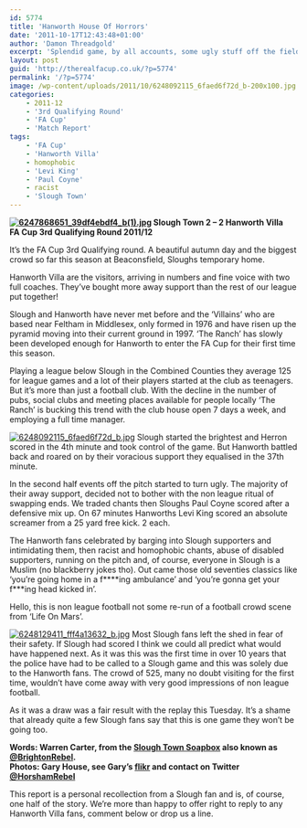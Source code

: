 ```yaml
---
id: 5774
title: 'Hanworth House Of Horrors'
date: '2011-10-17T12:43:48+01:00'
author: 'Damon Threadgold'
excerpt: 'Splendid game, by all accounts, some ugly stuff off the field. Slough Town fan, Warren Carter giver the home side''s version of events.'
layout: post
guid: 'http://therealfacup.co.uk/?p=5774'
permalink: '/?p=5774'
image: /wp-content/uploads/2011/10/6248092115_6faed6f72d_b-200x100.jpg
categories:
    - 2011-12
    - '3rd Qualifying Round'
    - 'FA Cup'
    - 'Match Report'
tags:
    - 'FA Cup'
    - 'Hanworth Villa'
    - homophobic
    - 'Levi King'
    - 'Paul Coyne'
    - racist
    - 'Slough Town'
---
```


**[![6247868651_39df4ebdf4_b(1).jpg](http://lh6.ggpht.com/-JBMPMZk28I0/TptTJGIyaII/AAAAAAAAA7U/SLZAzIYrgGM/h320/6247868651_39df4ebdf4_b%2525281%252529.jpg)](http://lh6.ggpht.com/-JBMPMZk28I0/TptTJGIyaII/AAAAAAAAA7U/SLZAzIYrgGM/w800/6247868651_39df4ebdf4_b%2525281%252529.jpg) Slough Town 2 – 2 Hanworth Villa**  
**FA Cup 3rd Qualifying Round 2011/12**

It’s the FA Cup 3rd Qualifying round. A beautiful autumn day and the biggest crowd so far this season at Beaconsfield, Sloughs temporary home.

Hanworth Villa are the visitors, arriving in numbers and fine voice with two full coaches. They’ve bought more away support than the rest of our league put together!

Slough and Hanworth have never met before and the ‘Villains’ who are based near Feltham in Middlesex, only formed in 1976 and have risen up the pyramid moving into their current ground in 1997. ‘The Ranch’ has slowly been developed enough for Hanworth to enter the FA Cup for their first time this season.

Playing a league below Slough in the Combined Counties they average 125 for league games and a lot of their players started at the club as teenagers. But it’s more than just a football club. With the decline in the number of pubs, social clubs and meeting places available for people locally ‘The Ranch’ is bucking this trend with the club house open 7 days a week, and employing a full time manager.

[![6248092115_6faed6f72d_b.jpg](http://lh4.ggpht.com/-_hSaOqMp9ww/TptTJFd4fGI/AAAAAAAAA7Y/JjLEwD_S0n8/h320/6248092115_6faed6f72d_b.jpg)](http://lh4.ggpht.com/-_hSaOqMp9ww/TptTJFd4fGI/AAAAAAAAA7Y/JjLEwD_S0n8/w800/6248092115_6faed6f72d_b.jpg) Slough started the brightest and Herron scored in the 4th minute and took control of the game. But Hanworth battled back and roared on by their voracious support they equalised in the 37th minute.

In the second half events off the pitch started to turn ugly. The majority of their away support, decided not to bother with the non league ritual of swapping ends. We traded chants then Sloughs Paul Coyne scored after a defensive mix up. On 67 minutes Hanworths Levi King scored an absolute screamer from a 25 yard free kick. 2 each.

The Hanworth fans celebrated by barging into Slough supporters and intimidating them, then racist and homophobic chants, abuse of disabled supporters, running on the pitch and, of course, everyone in Slough is a Muslim (no blackberry jokes tho). Out came those old seventies classics like ‘you’re going home in a f\*\*\*\*ing ambulance’ and ‘you’re gonna get your f\*\*\*ing head kicked in’.

Hello, this is non league football not some re-run of a football crowd scene from ‘Life On Mars’.

[![6248129411_fff4a13632_b.jpg](http://lh5.ggpht.com/-m7FwAPIdzag/TptTH326MWI/AAAAAAAAA7M/oyu_2AoS6w8/h320/6248129411_fff4a13632_b.jpg)](http://lh5.ggpht.com/-m7FwAPIdzag/TptTH326MWI/AAAAAAAAA7M/oyu_2AoS6w8/w800/6248129411_fff4a13632_b.jpg) Most Slough fans left the shed in fear of their safety. If Slough had scored I think we could all predict what would have happened next. As it was this was the first time in over 10 years that the police have had to be called to a Slough game and this was solely due to the Hanworth fans. The crowd of 525, many no doubt visiting for the first time, wouldn’t have come away with very good impressions of non league football.

As it was a draw was a fair result with the replay this Tuesday. It’s a shame that already quite a few Slough fans say that this is one game they won’t be going too.

**Words: Warren Carter, from the [Slough Town Soapbox](http://www.sloughtownsoapbox.blogspot.com/) also known as [@BrightonRebel](http://twitter.com/#%21/brightonrebel).**  
**Photos: Gary House, see Gary’s [flikr](http://www.flickr.com/photos/horshamrebel/) and contact on Twitter [@HorshamRebel](http://twitter.com/#%21/horshamrebel)**

This report is a personal recollection from a Slough fan and is, of course, one half of the story. We’re more than happy to offer right to reply to any Hanworth Villa fans, comment below or drop us a line.